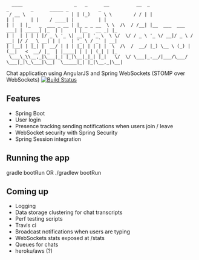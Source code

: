       ____                   _   _      __          __  _                    _        _      _____ _           _
     / __ \                 | | (_)     \ \        / / | |                  | |      | |    / ____| |         | |
    | |  | |_   _  ___ _ __ | |_ _ _ __  \ \  /\  / /__| |__  ___  ___   ___| | _____| |_  | |    | |__   __ _| |_
    | |  | | | | |/ _ \ '_ \| __| | '_ \  \ \/  \/ / _ \ '_ \/ __|/ _ \ / __| |/ / _ \ __| | |    | '_ \ / _` | __|
    | |__| | |_| |  __/ | | | |_| | | | |  \  /\  /  __/ |_) \__ \ (_) | (__|   <  __/ |_  | |____| | | | (_| | |_
     \___\_\\__,_|\___|_| |_|\__|_|_| |_|   \/  \/ \___|_.__/|___/\___/ \___|_|\_\___|\__|  \_____|_| |_|\__,_|\__|

Chat application using AngularJS and Spring WebSockets (STOMP over WebSockets)
[![Build Status](https://travis-ci.org/veeseekay/quentin-v1.svg?branch=master)](https://travis-ci.org/veeseekay/quentin-v1)

## Features
- Spring Boot
- User login
- Presence tracking sending notifications when users join / leave
- WebSocket security with Spring Security
- Spring Session integration

## Running the app
gradle bootRun OR ./gradlew bootRun

## Coming up
- Logging
- Data storage clustering for chat transcripts
- Perf testing scripts
- Travis ci
- Broadcast notifications when users are typing
- WebSockets stats exposed at /stats
- Queues for chats
- heroku/aws (?)
